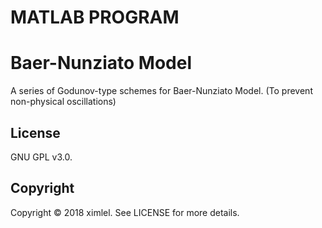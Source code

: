 # MATLAB PROGRAM

# Baer-Nunziato Model
A series of Godunov-type schemes for Baer-Nunziato Model.
(To prevent non-physical oscillations)

## License
GNU GPL v3.0.

## Copyright
Copyright © 2018 ximlel.
See LICENSE for more details.
